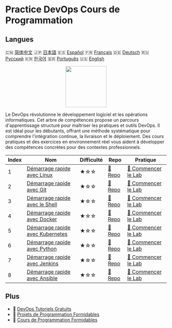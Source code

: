 # Practice DevOps Cours de Programmation

## Langues

🇨🇳 [简体中文](README_zh.md) 🇯🇵 [日本語](README_ja.md) 🇪🇸 [Español](README_es.md) 🇫🇷 [Français](README_fr.md) 🇩🇪 [Deutsch](README_de.md) 🇷🇺 [Русский](README_ru.md) 🇰🇷 [한국어](README_ko.md) 🇧🇷 [Português](README_pt.md) 🇺🇸 [English](README.md) 

<div align="center">
<img width="128px" src="https://file.labex.io/path/a3Od9y18p0bV.png">
</div>

Le DevOps révolutionne le développement logiciel et les opérations informatiques. Cet arbre de compétences propose un parcours d'apprentissage structuré pour maîtriser les pratiques et outils DevOps. Il est idéal pour les débutants, offrant une méthode systématique pour comprendre l'intégration continue, la livraison et le déploiement. Des cours pratiques et des exercices en environnement réel vous aident à développer des compétences concrètes pour des contextes professionnels.

|   Index | Nom                                                                                         | Difficulté   | Repo                                                                 | Pratique                                                                       |
|---------|---------------------------------------------------------------------------------------------|--------------|----------------------------------------------------------------------|--------------------------------------------------------------------------------|
|       1 | [Démarrage rapide avec Linux](https://labex.io/fr/courses/quick-start-with-linux)           | ★☆☆          | [🔗 Repo](https://github.com/labex-labs/quick-start-with-linux)      | [🚀 Commencer le Lab](https://labex.io/fr/courses/quick-start-with-linux)      |
|       2 | [Démarrage rapide avec Git](https://labex.io/fr/courses/quick-start-with-git)               | ★☆☆          | [🔗 Repo](https://github.com/labex-labs/quick-start-with-git)        | [🚀 Commencer le Lab](https://labex.io/fr/courses/quick-start-with-git)        |
|       3 | [Démarrage rapide avec le Shell](https://labex.io/fr/courses/quick-start-with-shell)        | ★☆☆          | [🔗 Repo](https://github.com/labex-labs/quick-start-with-shell)      | [🚀 Commencer le Lab](https://labex.io/fr/courses/quick-start-with-shell)      |
|       4 | [Démarrage rapide avec Docker](https://labex.io/fr/courses/quick-start-with-docker)         | ★☆☆          | [🔗 Repo](https://github.com/labex-labs/quick-start-with-docker)     | [🚀 Commencer le Lab](https://labex.io/fr/courses/quick-start-with-docker)     |
|       5 | [Démarrage rapide avec Kubernetes](https://labex.io/fr/courses/quick-start-with-kubernetes) | ★☆☆          | [🔗 Repo](https://github.com/labex-labs/quick-start-with-kubernetes) | [🚀 Commencer le Lab](https://labex.io/fr/courses/quick-start-with-kubernetes) |
|       6 | [Démarrage rapide avec Python](https://labex.io/fr/courses/quick-start-with-python)         | ★☆☆          | [🔗 Repo](https://github.com/labex-labs/quick-start-with-python)     | [🚀 Commencer le Lab](https://labex.io/fr/courses/quick-start-with-python)     |
|       7 | [Démarrage rapide avec Jenkins](https://labex.io/fr/courses/quick-start-with-jenkins)       | ★☆☆          | [🔗 Repo](https://github.com/labex-labs/quick-start-with-jenkins)    | [🚀 Commencer le Lab](https://labex.io/fr/courses/quick-start-with-jenkins)    |
|       8 | [Démarrage rapide avec Ansible](https://labex.io/fr/courses/quick-start-with-ansible)       | ★☆☆          | [🔗 Repo](https://github.com/labex-labs/quick-start-with-ansible)    | [🚀 Commencer le Lab](https://labex.io/fr/courses/quick-start-with-ansible)    |

## Plus

- 🔗 [DevOps Tutoriels Gratuits](https://github.com/labex-labs/devops-free-tutorials)
- 🔗 [Projets de Programmation Formidables](https://github.com/labex-labs/awesome-programming-projects)
- 🔗 [Cours de Programmation Formidables](https://github.com/labex-labs/awesome-programming-courses)

